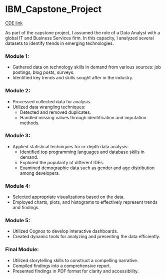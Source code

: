 # IBM_Capstone_Project

[CDE link](https://eu-de.dataplatform.cloud.ibm.com/dashboards/dad72b41-e043-4e18-8d4b-1ba0118dacb6/view/703ede35059e17e969efe6e4079c2e552c622654e6bbd755d2d17b490b697097f06d4796c8264a5bd914506ba7ba460ace)

As part of the capstone project, I assumed the role of a Data Analyst with a global IT and Business Services firm. In this capacity, I analyzed several datasets to identify trends in emerging technologies.

### Module 1:
- Gathered data on technology skills in demand from various sources: job postings, blog posts, surveys.
- Identified key trends and skills sought after in the industry.

### Module 2:
- Processed collected data for analysis.
- Utilized data wrangling techniques:
  - Detected and removed duplicates.
  - Handled missing values through identification and imputation methods.

### Module 3:
- Applied statistical techniques for in-depth data analysis:
  - Identified top programming languages and database skills in demand.
  - Explored the popularity of different IDEs.
  - Examined demographic data such as gender and age distribution among developers.

### Module 4:
- Selected appropriate visualizations based on the data.
- Employed charts, plots, and histograms to effectively represent trends and findings.

### Module 5:
- Utilized Cognos to develop interactive dashboards.
- Created dynamic tools for analyzing and presenting the data efficiently.

### Final Module:
- Utilized storytelling skills to construct a compelling narrative.
- Compiled findings into a comprehensive report.
- Presented findings in PDF format for clarity and accessibility.
  
